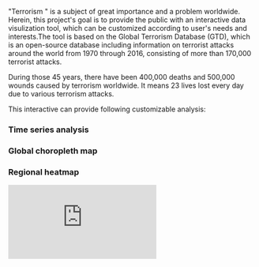 "Terrorism " is a subject of great importance and a problem worldwide. Herein, this project's goal is to provide the public with an interactive data visulization tool, which can be customized according to user's needs and interests.The tool is based on the Global Terrorism Database (GTD), which is an open-source database including information on terrorist attacks around the world from 1970 through 2016, consisting of more than 170,000 terrorist attacks.

During those 45 years, there have been 400,000 deaths and 500,000 wounds caused by terrorism worldwide. It means 23 lives lost every day due to various terrorism attacks.

This interactive can provide following customizable analysis:
### Time series analysis
### Global choropleth map
### Regional heatmap
![ScreenShot](https://github.com/zhuoqinyu/Global_Terrorism/blob/master/time_series_analysis.pdf)
  
